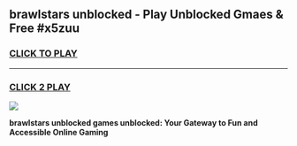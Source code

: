 
## brawlstars unblocked - Play Unblocked Gmaes & Free #x5zuu
<h3>
<a href="https://news.freeplayer.one?title=brawlstars_unblocked&ref=03M">CLICK TO PLAY</a></h3>
<hr>

<h3>
<a href="https://news.freeplayer.one?title=brawlstars_unblocked&ref=03M">CLICK 2 PLAY</a>
  
</h3>

<a href="https://news.freeplayer.one?title=brawlstars_unblocked&ref=03M"><img src="https://clearcache.store/games.png"></a>


**brawlstars unblocked games unblocked: Your Gateway to Fun and Accessible Online Gaming**
